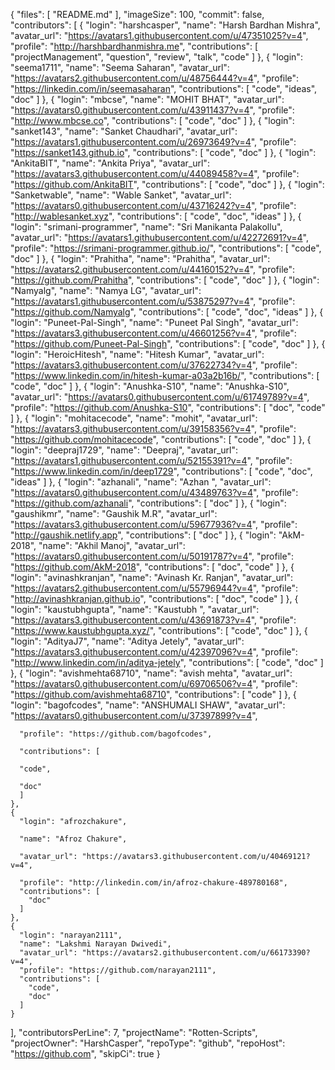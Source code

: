 {
  "files": [
    "README.md"
  ],
  "imageSize": 100,
  "commit": false,
  "contributors": [
    {
      "login": "harshcasper",
      "name": "Harsh Bardhan Mishra",
      "avatar_url": "https://avatars1.githubusercontent.com/u/47351025?v=4",
      "profile": "http://harshbardhanmishra.me",
      "contributions": [
        "projectManagement",
        "question",
        "review",
        "talk",
        "code"
      ]
    },
    {
      "login": "seema1711",
      "name": "Seema Saharan",
      "avatar_url": "https://avatars2.githubusercontent.com/u/48756444?v=4",
      "profile": "https://linkedin.com/in/seemasaharan",
      "contributions": [
        "code",
        "ideas",
        "doc"
      ]
    },
    {
      "login": "mbcse",
      "name": "MOHIT BHAT",
      "avatar_url": "https://avatars0.githubusercontent.com/u/43911437?v=4",
      "profile": "http://www.mbcse.co",
      "contributions": [
        "code",
        "doc"
      ]
    },
    {
      "login": "sanket143",
      "name": "Sanket Chaudhari",
      "avatar_url": "https://avatars1.githubusercontent.com/u/26973649?v=4",
      "profile": "https://sanket143.github.io",
      "contributions": [
        "code",
        "doc"
      ]
    },
    {
      "login": "AnkitaBIT",
      "name": "Ankita Priya",
      "avatar_url": "https://avatars3.githubusercontent.com/u/44089458?v=4",
      "profile": "https://github.com/AnkitaBIT",
      "contributions": [
        "code",
        "doc"
      ]
    },
    {
      "login": "Sanketwable",
      "name": "Wable Sanket",
      "avatar_url": "https://avatars0.githubusercontent.com/u/43716242?v=4",
      "profile": "http://wablesanket.xyz",
      "contributions": [
        "code",
        "doc",
        "ideas"
      ]
    },
    {
      "login": "srimani-programmer",
      "name": "Sri Manikanta Palakollu",
      "avatar_url": "https://avatars1.githubusercontent.com/u/42272691?v=4",
      "profile": "https://srimani-programmer.github.io/",
      "contributions": [
        "code",
        "doc"
      ]
    },
    {
      "login": "Prahitha",
      "name": "Prahitha",
      "avatar_url": "https://avatars2.githubusercontent.com/u/44160152?v=4",
      "profile": "https://github.com/Prahitha",
      "contributions": [
        "code",
        "doc"
      ]
    },
    {
      "login": "Namyalg",
      "name": "Namya LG",
      "avatar_url": "https://avatars1.githubusercontent.com/u/53875297?v=4",
      "profile": "https://github.com/Namyalg",
      "contributions": [
        "code",
        "doc",
        "ideas"
      ]
    },
    {
      "login": "Puneet-Pal-Singh",
      "name": "Puneet Pal Singh",
      "avatar_url": "https://avatars3.githubusercontent.com/u/46601256?v=4",
      "profile": "https://github.com/Puneet-Pal-Singh",
      "contributions": [
        "code",
        "doc"
      ]
    },
    {
      "login": "HeroicHitesh",
      "name": "Hitesh Kumar",
      "avatar_url": "https://avatars3.githubusercontent.com/u/37622734?v=4",
      "profile": "https://www.linkedin.com/in/hitesh-kumar-a03a2b16b/",
      "contributions": [
        "code",
        "doc"
      ]
    },
    {
      "login": "Anushka-S10",
      "name": "Anushka-S10",
      "avatar_url": "https://avatars0.githubusercontent.com/u/61749789?v=4",
      "profile": "https://github.com/Anushka-S10",
      "contributions": [
        "doc",
        "code"
      ]
    },
    {
      "login": "mohitacecode",
      "name": "mohit",
      "avatar_url": "https://avatars3.githubusercontent.com/u/39158356?v=4",
      "profile": "https://github.com/mohitacecode",
      "contributions": [
        "code",
        "doc"
      ]
    },
    {
      "login": "deepraj1729",
      "name": "Deepraj",
      "avatar_url": "https://avatars1.githubusercontent.com/u/52155391?v=4",
      "profile": "https://www.linkedin.com/in/deep1729",
      "contributions": [
        "code",
        "doc",
        "ideas"
      ]
    },
    {
      "login": "azhanali",
      "name": "Azhan ",
      "avatar_url": "https://avatars0.githubusercontent.com/u/43489763?v=4",
      "profile": "https://github.com/azhanali",
      "contributions": [
        "doc"
      ]
    },
    {
      "login": "gaushikmr",
      "name": "Gaushik M.R",
      "avatar_url": "https://avatars3.githubusercontent.com/u/59677936?v=4",
      "profile": "http://gaushik.netlify.app",
      "contributions": [
        "doc"
      ]
    },
    {
      "login": "AkM-2018",
      "name": "Akhil Manoj",
      "avatar_url": "https://avatars0.githubusercontent.com/u/50191787?v=4",
      "profile": "https://github.com/AkM-2018",
      "contributions": [
        "doc",
        "code"
      ]
    },
    {
      "login": "avinashkranjan",
      "name": "Avinash Kr. Ranjan",
      "avatar_url": "https://avatars2.githubusercontent.com/u/55796944?v=4",
      "profile": "http://avinashkranjan.github.io",
      "contributions": [
        "doc",
        "code"
      ]
    },
    {
      "login": "kaustubhgupta",
      "name": "Kaustubh ",
      "avatar_url": "https://avatars3.githubusercontent.com/u/43691873?v=4",
      "profile": "https://www.kaustubhgupta.xyz/",
      "contributions": [
        "code",
        "doc"
      ]
    },
    {
      "login": "AdityaJ7",
      "name": "Aditya Jetely",
      "avatar_url": "https://avatars3.githubusercontent.com/u/42397096?v=4",
      "profile": "http://www.linkedin.com/in/aditya-jetely",
      "contributions": [
        "code",
        "doc"
      ]
    },
    {
      "login": "avishmehta68710",
      "name": "avish mehta",
      "avatar_url": "https://avatars0.githubusercontent.com/u/69706506?v=4",
      "profile": "https://github.com/avishmehta68710",
      "contributions": [
        "code"
      ]
    },
    {
      "login": "bagofcodes",
      "name": "ANSHUMALI SHAW",
      "avatar_url": "https://avatars0.githubusercontent.com/u/37397899?v=4",
      
      "profile": "https://github.com/bagofcodes",
      
      "contributions": [
      
      "code",
      
      "doc"
      ]
    },
    {
      "login": "afrozchakure",
      
      "name": "Afroz Chakure",
      
      "avatar_url": "https://avatars3.githubusercontent.com/u/40469121?v=4",
      
      "profile": "http://linkedin.com/in/afroz-chakure-489780168",
      "contributions": [
        "doc"
      ]
    },
    {
      "login": "narayan2111",
      "name": "Lakshmi Narayan Dwivedi",
      "avatar_url": "https://avatars2.githubusercontent.com/u/66173390?v=4",
      "profile": "https://github.com/narayan2111",
      "contributions": [
        "code",
        "doc"
      ]
    }
  ],
  "contributorsPerLine": 7,
  "projectName": "Rotten-Scripts",
  "projectOwner": "HarshCasper",
  "repoType": "github",
  "repoHost": "https://github.com",
  "skipCi": true
}
